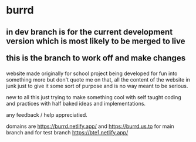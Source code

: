 # burrd


<h2> in dev branch is for the current development version which is most likely to be merged to live 


this is the branch to work off and make changes </h2>


website made originally for school project being developed for fun into something more but don't quote me on that, all the content of the website in junk just to give it some sort of purpose and is no way meant to be serious.

new to all this just trying to make something cool with self taught coding and practices with half baked ideas and implementations.

any feedback / help appreciatied.

domains are https://burrd.netlify.app/ and https://burrd.us.to for main branch and for test branch https://bte1.netlify.app/
